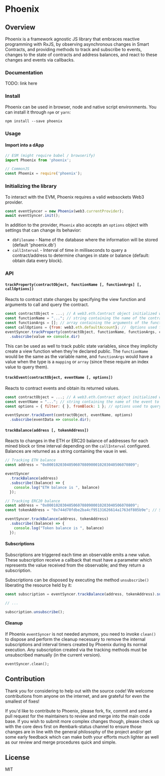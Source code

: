 Phoenix
===

## Overview
Phoenix is a framework agnostic JS library that embraces reactive programming with RxJS, by observing asynchronous changes in Smart Contracts, and providing methods to track and subscribe to events, changes to the state of contracts and address balances, and react to these changes and events via callbacks.

### Documentation
TODO: link here


### Install
Phoenix can be used in browser, node and native script environments. You can install it through `npm` or `yarn`:
```
npm install --save phoenix
```

### Usage

#### Import into a dApp
```js
// ESM (might require babel / browserify)
import Phoenix from 'phoenix';  

// CommonJS
const Phoenix = require('phoenix'); 
```


### Initializing the library
To interact with the EVM, Phoenix requires a valid websockets Web3 provider.

```js
const eventSyncer = new Phoenix(web3.currentProvider);
await eventSyncer.init();
```

In addition to the provider, `Phoenix` also accepts an `options` object with settings that can change its behavior:
- `dbFilename` - Name of the database where the information will be stored (default 'phoenix.db')
- `callInterval` - Interval of time in milliseconds to query a contract/address to determine changes in state or balance (default: obtain data every block).

### API

#### `trackProperty(contractObject, functionName [, functionArgs] [, callOptions])`
Reacts to contract state changes by specifying the view function and arguments to call and query the contract. 
```js
const contractObject = ...; // A web3.eth.Contract object initialized with an address and ABI.
const functionName = "..."; // string containing the name of the contract's constant/view function to track.
const functionArgs = []; // array containing the arguments of the function to track. Optional
const callOptions = {from: web3.eth.defaultAccount}; //  Options used for calling. Only `from`, `gas` and `gasPrice` are accepted. Optional
eventSyncer.trackProperty(contractObject, functionName, functionArgs, callOptions)
  .subscribe(value => console.dir)
```
This can be used as well to track public state variables, since they implicity create a view function when they're declared public. The `functionName` would be the same as the variable name, and `functionArgs` would have a value when the type is a `mapping` or `array` (since these require an index value to query them).



#### `trackEvent(contractObject, eventName [, options])`
Reacts to contract events and obtain its returned values.
```js
const contractObject = ...; // A web3.eth.Contract object initialized with an address and ABI.
const eventName = "..."; // string containing the name of the event to track.
const options = { filter: { }, fromBlock: 1 }; // options used to query the events. Optional

eventSyncer.trackEvent(contractObject, eventName, options)
  .subscribe(eventData => console.dir);
```



#### `trackBalance(address [, tokenAddress])`
Reacts to changes in the ETH or ERC20 balance of addresses for each mined block or time interval depending on the `callInterval` configured. Balances are returned as a string containing the vaue in wei.

```js
// Tracking ETH balance
const address = "0x0001020304050607080900010203040506070809";

eventSyncer
  .trackBalance(address)
  .subscribe((balance) => {
    console.log("ETH balance is ", balance)
  });
```

```js
// Tracking ERC20 balance
const address = "0x0001020304050607080900010203040506070809";
const tokenAddress = "0x744d70fdbe2ba4cf95131626614a1763df805b9e"; // SNT Address

eventSyncer.trackBalance(address, tokenAddress)
  .subscribe((balance) => {
    console.log("Token balance is ", balance)
  });
```



#### Subscriptions
Subscriptions are triggered each time an observable emits a new value. These subscription receive a callback that must have a parameter which represents the value received from the observable;  and they return a subscription.

Subscriptions can be disposed by executing the method `unsubscribe()` liberating the resource held by it:

```js
const subscription = eventSyncer.trackBalance(address, tokenAddress).subscribe(value => { /* Do something */ });

// ...

subscription.unsubscribe();
```

#### Cleanup
If Phoenix `eventSyncer` is not needed anymore, you need to invoke `clean()` to dispose and perform the cleanup necessary to remove the internal subscriptions and interval timers created by Phoenix during its normal execution.  Any subscription created via the tracking methods must be unsubscribed manually (in the current version).

```
eventSyncer.clean();
```

## Contribution
Thank you for considering to help out with the source code! We welcome contributions from anyone on the internet, and are grateful for even the smallest of fixes!

If you'd like to contribute to Phoenix, please fork, fix, commit and send a pull request for the maintainers to review and merge into the main code base. If you wish to submit more complex changes though, please check up with the core devs first on #embark-status channel to ensure those changes are in line with the general philosophy of the project and/or get some early feedback which can make both your efforts much lighter as well as our review and merge procedures quick and simple.

## License
MIT